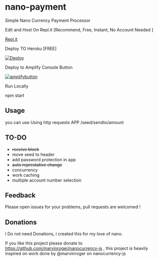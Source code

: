 # nano-payment
 Simple Nano Currency Payment Processor 

Edit and Host On Repl.it [Recommend, Free, Instant, No Account Needed ]

[Repl.it](https://repl.it/github/besoeasy/nano-payment)

Deploy TO Heroku [FREE] 

[![Deploy](https://www.herokucdn.com/deploy/button.svg)](https://heroku.com/deploy)

Deploy to Amplify Console Button

[![amplifybutton](https://oneclick.amplifyapp.com/button.svg)](https://console.aws.amazon.com/amplify/home#/deploy?repo=https://github.com/besoeasy/nano-payment)

Run Locally 

npm start


## Usage 

you can use Using http requests 
APP /seed/sendto/amount


## TO-DO 

  - <s>receive block </s>
  - move seed to header
  - add password protection in app
  - <s>auto represtative change </s> 
  - concurrency 
  - work caching 
  - multiple account number selection

## Feedback 

Please open issues for your problems, pull requests are welcomed !

## Donations 

I Do not need Donations, i created this for my love of nano. 

If you like this project please donate to https://github.com/marvinroger/nanocurrency-js , this project is heavily inspired on work done by @marvinroger on nanocurrency-js

